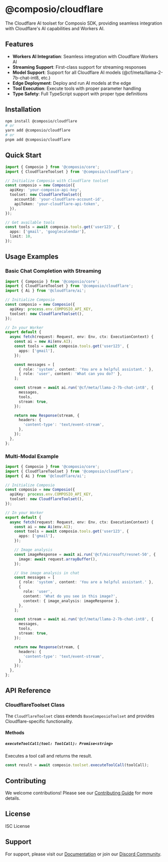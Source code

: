 # @composio/cloudflare

The Cloudflare AI toolset for Composio SDK, providing seamless integration with Cloudflare's AI capabilities and Workers AI.

## Features

- **Workers AI Integration**: Seamless integration with Cloudflare Workers AI
- **Streaming Support**: First-class support for streaming responses
- **Model Support**: Support for all Cloudflare AI models (@cf/meta/llama-2-7b-chat-int8, etc.)
- **Edge Deployment**: Deploy and run AI models at the edge
- **Tool Execution**: Execute tools with proper parameter handling
- **Type Safety**: Full TypeScript support with proper type definitions

## Installation

```bash
npm install @composio/cloudflare
# or
yarn add @composio/cloudflare
# or
pnpm add @composio/cloudflare
```

## Quick Start

```typescript
import { Composio } from '@composio/core';
import { CloudflareToolset } from '@composio/cloudflare';

// Initialize Composio with Cloudflare toolset
const composio = new Composio({
  apiKey: 'your-composio-api-key',
  toolset: new CloudflareToolset({
    accountId: 'your-cloudflare-account-id',
    apiToken: 'your-cloudflare-api-token',
  }),
});

// Get available tools
const tools = await composio.tools.get('user123', {
  apps: ['gmail', 'googlecalendar'],
  limit: 10,
});
```

## Usage Examples

### Basic Chat Completion with Streaming

```typescript
import { Composio } from '@composio/core';
import { CloudflareToolset } from '@composio/cloudflare';
import { Ai } from '@cloudflare/ai';

// Initialize Composio
const composio = new Composio({
  apiKey: process.env.COMPOSIO_API_KEY,
  toolset: new CloudflareToolset(),
});

// In your Worker
export default {
  async fetch(request: Request, env: Env, ctx: ExecutionContext) {
    const ai = new Ai(env.AI);
    const tools = await composio.tools.get('user123', {
      apps: ['gmail'],
    });

    const messages = [
      { role: 'system', content: 'You are a helpful assistant.' },
      { role: 'user', content: 'What can you do?' },
    ];

    const stream = await ai.run('@cf/meta/llama-2-7b-chat-int8', {
      messages,
      tools,
      stream: true,
    });

    return new Response(stream, {
      headers: {
        'content-type': 'text/event-stream',
      },
    });
  },
};
```

### Multi-Modal Example

```typescript
import { Composio } from '@composio/core';
import { CloudflareToolset } from '@composio/cloudflare';
import { Ai } from '@cloudflare/ai';

// Initialize Composio
const composio = new Composio({
  apiKey: process.env.COMPOSIO_API_KEY,
  toolset: new CloudflareToolset(),
});

// In your Worker
export default {
  async fetch(request: Request, env: Env, ctx: ExecutionContext) {
    const ai = new Ai(env.AI);
    const tools = await composio.tools.get('user123', {
      apps: ['gmail'],
    });

    // Image analysis
    const imageResponse = await ai.run('@cf/microsoft/resnet-50', {
      image: await request.arrayBuffer(),
    });

    // Use image analysis in chat
    const messages = [
      { role: 'system', content: 'You are a helpful assistant.' },
      {
        role: 'user',
        content: 'What do you see in this image?',
        context: { image_analysis: imageResponse },
      },
    ];

    const stream = await ai.run('@cf/meta/llama-2-7b-chat-int8', {
      messages,
      tools,
      stream: true,
    });

    return new Response(stream, {
      headers: {
        'content-type': 'text/event-stream',
      },
    });
  },
};
```

## API Reference

### CloudflareToolset Class

The `CloudflareToolset` class extends `BaseComposioToolset` and provides Cloudflare-specific functionality.

#### Methods

##### `executeToolCall(tool: ToolCall): Promise<string>`

Executes a tool call and returns the result.

```typescript
const result = await composio.toolset.executeToolCall(toolCall);
```

## Contributing

We welcome contributions! Please see our [Contributing Guide](../../CONTRIBUTING.md) for more details.

## License

ISC License

## Support

For support, please visit our [Documentation](https://docs.composio.dev) or join our [Discord Community](https://discord.gg/composio).
